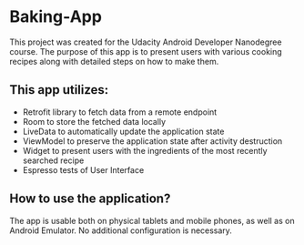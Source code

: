 # Baking-App

This project was created for the Udacity Android Developer Nanodegree course.
The purpose of this app is to present users with various cooking recipes along
with detailed steps on how to make them. 

## This app utilizes:

* Retrofit library to fetch data from a remote endpoint
* Room to store the fetched data locally
* LiveData to automatically update the application state
* ViewModel to preserve the application state after activity destruction
* Widget to present users with the ingredients of the most recently searched recipe
* Espresso tests of User Interface

## How to use the application?

The app is usable both on physical tablets and mobile phones, as well as on Android Emulator.
No additional configuration is necessary.
